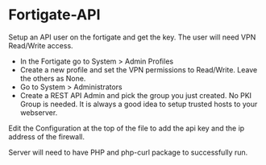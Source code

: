 # Fortigate-API

Setup an API user on the fortigate and get the key.  The user will need VPN Read/Write access.
- In the Fortigate go to System > Admin Profiles
- Create a new profile and set the VPN permissions to Read/Write.  Leave the others as None.
- Go to System > Administrators
- Create a REST API Admin and pick the group you just created. No PKI Group is needed.  It is always a good idea to setup trusted hosts to your webserver.


Edit the Configuration at the top of the file to add the api key and the ip address of the firewall.


Server will need to have PHP and php-curl package to successfully run.
